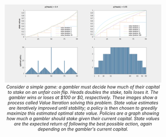 <p align="center">
    <img src="./4.9.png">
    <br/>
    <em>
        Consider a simple game: a gambler must decide how much of their capital to stake
        on an unfair coin flip. Heads doubles the stake, tails loses it. The gambler wins
        or loses at $100 or $0, respectively. These images show a process called Value
        Iteration solving this problem. State value estimates are iteratively improved
        until stability; a policy is then chosen to greedily maximize this estimated
        optimal state value. Policies are a graph showing how much a gambler should stake
        given their current capital. State values are the expected return of following
        the best possible action, again depending on the gambler's current capital.
    </em>
</p>